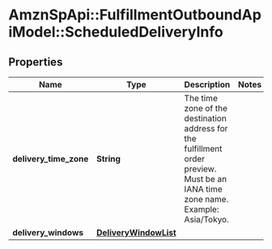 # AmznSpApi::FulfillmentOutboundApiModel::ScheduledDeliveryInfo

## Properties
Name | Type | Description | Notes
------------ | ------------- | ------------- | -------------
**delivery_time_zone** | **String** | The time zone of the destination address for the fulfillment order preview. Must be an IANA time zone name. Example: Asia/Tokyo. | 
**delivery_windows** | [**DeliveryWindowList**](DeliveryWindowList.md) |  | 

